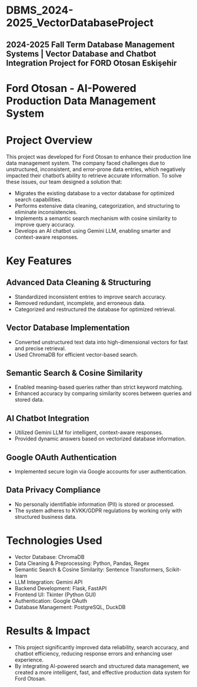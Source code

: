 # DBMS_2024-2025_VectorDatabaseProject
2024-2025 Fall Term Database Management Systems | Vector Database and Chatbot Integration Project for FORD Otosan Eskişehir 
--

# Ford Otosan - AI-Powered Production Data Management System

# Project Overview

This project was developed for Ford Otosan to enhance their production line data management system. 
The company faced challenges due to unstructured, inconsistent, and error-prone data entries, 
which negatively impacted their chatbot’s ability to retrieve accurate information. 
To solve these issues, our team designed a solution that:

- Migrates the existing database to a vector database for optimized search capabilities.
- Performs extensive data cleaning, categorization, and structuring to eliminate inconsistencies.
- Implements a semantic search mechanism with cosine similarity to improve query accuracy.
- Develops an AI chatbot using Gemini LLM, enabling smarter and context-aware responses.

# Key Features

## Advanced Data Cleaning & Structuring
- Standardized inconsistent entries to improve search accuracy.
- Removed redundant, incomplete, and erroneous data.
- Categorized and restructured the database for optimized retrieval.
## Vector Database Implementation
- Converted unstructured text data into high-dimensional vectors for fast and precise retrieval.
- Used ChromaDB for efficient vector-based search.
## Semantic Search & Cosine Similarity
- Enabled meaning-based queries rather than strict keyword matching.
- Enhanced accuracy by comparing similarity scores between queries and stored data.
## AI Chatbot Integration
- Utilized Gemini LLM for intelligent, context-aware responses.
- Provided dynamic answers based on vectorized database information.
## Google OAuth Authentication
- Implemented secure login via Google accounts for user authentication.
## Data Privacy Compliance
- No personally identifiable information (PII) is stored or processed.
- The system adheres to KVKK/GDPR regulations by working only with structured business data.

# Technologies Used

- Vector Database: ChromaDB
- Data Cleaning & Preprocessing: Python, Pandas, Regex
- Semantic Search & Cosine Similarity: Sentence Transformers, Scikit-learn
- LLM Integration: Gemini API
- Backend Development: Flask, FastAPI
- Frontend UI: Tkinter (Python GUI)
- Authentication: Google OAuth
- Database Management: PostgreSQL, DuckDB

# Results & Impact
- This project significantly improved data reliability, search accuracy, and chatbot efficiency, 
reducing response errors and enhancing user experience. 
- By integrating AI-powered search and structured data management, we created a more intelligent, 
fast, and effective production data system for Ford Otosan.
